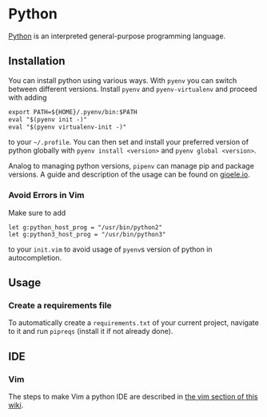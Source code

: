 # Python

[Python](https://www.python.org) is an interpreted general-purpose programming
language.

## Installation

You can install python using various ways.
With `pyenv` you can switch between different versions.
Install `pyenv` and `pyenv-virtualenv` and proceed with adding

```txt
export PATH=${HOME}/.pyenv/bin:$PATH
eval "$(pyenv init -)"
eval "$(pyenv virtualenv-init -)"
```

to your `~/.profile`.
You can then set and install your preferred version of python globally with
`pyenv install <version>` and `pyenv global <version>`.

Analog to managing python versions, `pipenv` can manage pip and package versions.
A guide and description of the usage can be found on [gioele.io](https://gioele.io/pyenv-pipenv).

### Avoid Errors in Vim

Make sure to add

```vimscript
let g:python_host_prog = "/usr/bin/python2"
let g:python3_host_prog = "/usr/bin/python3"
```

to your `init.vim` to avoid usage of `pyenv`s version of python in autocompletion.

## Usage

### Create a requirements file

To automatically create a `requirements.txt` of your current project, navigate
to it and run `pipreqs` (install it if not already done).

## IDE

### Vim

The steps to make Vim a python IDE are described in
[the vim section of this wiki](../linux/vim/python.md).
